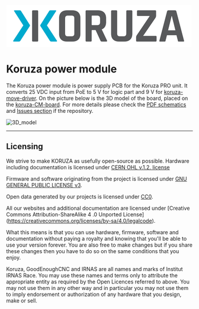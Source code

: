 ![alt tag](https://github.com/IRNAS/koruza-move-driver/blob/master/Pics/koruza-logo-colour-med.png)

# Koruza power module

The Koruza power module is power supply PCB for the Koruza PRO unit. It converts 25 VDC input from PoE to 5 V for logic part and 9 V for [koruza-move-driver](link1_koruza-move-driver). On the picture below is the 3D model of the board, placed on the [koruza-CM-board](link2_koruza_cm_board). For more details please check the [PDF schematics](link3_pdf-schematics) and [Issues section](link4_issues) if the repository.

![3D_model](https://github.com/IRNAS/koruza-power-module/blob/board_v0.1/Pics/v0_1-3D-model.png)

---

## Licensing

We strive to make KORUZA as usefully open-source as possible.
Hardware including documentation is licensed under [CERN OHL v.1.2. license](http://www.ohwr.org/licenses/cern-ohl/v1.2)

Firmware and software originating from the project is licensed under [GNU GENERAL PUBLIC LICENSE v3](http://www.gnu.org/licenses/gpl-3.0.en.html).

Open data generated by our projects is licensed under [CC0](https://creativecommons.org/publicdomain/zero/1.0/legalcode).

All our websites and additional documentation are licensed under [Creative Commons Attribution-ShareAlike 4 .0 Unported License] (https://creativecommons.org/licenses/by-sa/4.0/legalcode).

What this means is that you can use hardware, firmware, software and documentation without paying a royalty and knowing that you'll be able to use your version forever. You are also free to make changes but if you share these changes then you have to do so on the same conditions that you enjoy.

Koruza, GoodEnoughCNC and IRNAS are all names and marks of Institut IRNAS Race. 
You may use these names and terms only to attribute the appropriate entity as required by the Open Licences referred to above. You may not use them in any other way and in particular you may not use them to imply endorsement or authorization of any hardware that you design, make or sell.

[link1_koruza-move-driver]: https://github.com/IRNAS/koruza-move-driver
[link2_koruza_cm_board]: https://github.com/IRNAS/koruza-compute-module
[link3_pdf-schematics]: https://github.com/IRNAS/koruza-power-module/blob/board_v0.1/koruza-power-module-PCB/Project%20Outputs%20for%20koruza-power-module-PCB/koruza-power-module.PDF
[link4_issues]: https://github.com/IRNAS/koruza-power-module/issues
